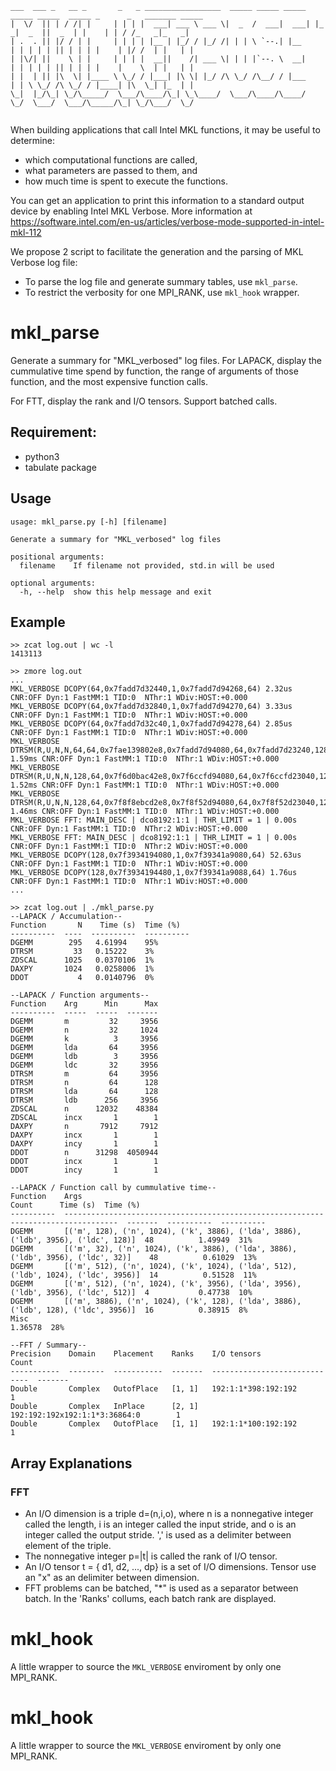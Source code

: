 ```
___  ___ _   __ _       _   _ _________________  _____ _____ _____   _____ _____  _____ _      _   _______ _____ 
|  \/  || | / /| |     | | | |  ___| ___ \ ___ \|  _  /  ___|  ___| |_   _|  _  ||  _  | |    | | / /_   _|_   _|
| .  . || |/ / | |     | | | | |__ | |_/ / |_/ /| | | \ `--.| |__     | | | | | || | | | |    | |/ /  | |   | |  
| |\/| ||    \ | |     | | | |  __||    /| ___ \| | | |`--. \  __|    | | | | | || | | | |    |    \  | |   | |  
| |  | || |\  \| |____ \ \_/ / |___| |\ \| |_/ /\ \_/ /\__/ / |___    | | \ \_/ /\ \_/ / |____| |\  \_| |_  | |  
\_|  |_/\_| \_/\_____/  \___/\____/\_| \_\____/  \___/\____/\____/    \_/  \___/  \___/\_____/\_| \_/\___/  \_/  
                                                                                                                 
```

When building applications that call Intel MKL functions, it may be useful to determine:
 - which computational functions are called,
 - what parameters are passed to them, and
 - how much time is spent to execute the functions.

You can get an application to print this information to a standard output device by enabling Intel MKL Verbose. More information at https://software.intel.com/en-us/articles/verbose-mode-supported-in-intel-mkl-112

We propose 2 script to facilitate the generation and the parsing of MKL Verbose log file:
- To parse the log file and generate summary tables, use `mkl_parse`.
- To restrict the verbosity for one MPI_RANK, use `mkl_hook` wrapper.

# mkl_parse 
Generate a summary for "MKL_verbosed" log files.
For LAPACK, display the cummulative time spend by function, the range of arguments of those function, and the most expensive function calls.

For FTT, display the rank and I/O tensors. Support batched calls.

## Requirement:
- python3
- tabulate package

## Usage
```
usage: mkl_parse.py [-h] [filename]

Generate a summary for "MKL_verbosed" log files

positional arguments:
  filename    If filename not provided, std.in will be used

optional arguments:
  -h, --help  show this help message and exit
```


##  Example
```
>> zcat log.out | wc -l
1413113

>> zmore log.out 
...
MKL_VERBOSE DCOPY(64,0x7fadd7d32440,1,0x7fadd7d94268,64) 2.32us CNR:OFF Dyn:1 FastMM:1 TID:0  NThr:1 WDiv:HOST:+0.000
MKL_VERBOSE DCOPY(64,0x7fadd7d32840,1,0x7fadd7d94270,64) 3.33us CNR:OFF Dyn:1 FastMM:1 TID:0  NThr:1 WDiv:HOST:+0.000
MKL_VERBOSE DCOPY(64,0x7fadd7d32c40,1,0x7fadd7d94278,64) 2.85us CNR:OFF Dyn:1 FastMM:1 TID:0  NThr:1 WDiv:HOST:+0.000
MKL_VERBOSE DTRSM(R,U,N,N,64,64,0x7fae139802e8,0x7fadd7d94080,64,0x7fadd7d23240,128) 1.59ms CNR:OFF Dyn:1 FastMM:1 TID:0  NThr:1 WDiv:HOST:+0.000
MKL_VERBOSE DTRSM(R,U,N,N,128,64,0x7f6d0bac42e8,0x7f6ccfd94080,64,0x7f6ccfd23040,128) 1.52ms CNR:OFF Dyn:1 FastMM:1 TID:0  NThr:1 WDiv:HOST:+0.000
MKL_VERBOSE DTRSM(R,U,N,N,128,64,0x7f8f8ebcd2e8,0x7f8f52d94080,64,0x7f8f52d23040,128) 1.46ms CNR:OFF Dyn:1 FastMM:1 TID:0  NThr:1 WDiv:HOST:+0.000
MKL_VERBOSE FFT: MAIN_DESC | dco8192:1:1 | THR_LIMIT = 1 | 0.00s CNR:OFF Dyn:1 FastMM:1 TID:0  NThr:2 WDiv:HOST:+0.000
MKL_VERBOSE FFT: MAIN_DESC | dco8192:1:1 | THR_LIMIT = 1 | 0.00s CNR:OFF Dyn:1 FastMM:1 TID:0  NThr:2 WDiv:HOST:+0.000
MKL_VERBOSE DCOPY(128,0x7f3934194080,1,0x7f39341a9080,64) 52.63us CNR:OFF Dyn:1 FastMM:1 TID:0  NThr:1 WDiv:HOST:+0.000
MKL_VERBOSE DCOPY(128,0x7f3934194480,1,0x7f39341a9088,64) 1.76us CNR:OFF Dyn:1 FastMM:1 TID:0  NThr:1 WDiv:HOST:+0.000
...

>> zcat log.out | ./mkl_parse.py
--LAPACK / Accumulation--
Function       N    Time (s)  Time (%)
----------  ----  ----------  ----------
DGEMM        295   4.61994    95%
DTRSM         33   0.15222    3%
ZDSCAL      1025   0.0370106  1%
DAXPY       1024   0.0258006  1%
DDOT           4   0.0140796  0%

--LAPACK / Function arguments--
Function    Arg      Min      Max
----------  -----  -----  -------
DGEMM       m         32     3956
DGEMM       n         32     1024
DGEMM       k          3     3956
DGEMM       lda       64     3956
DGEMM       ldb        3     3956
DGEMM       ldc       32     3956
DTRSM       m         64     3956
DTRSM       n         64      128
DTRSM       lda       64      128
DTRSM       ldb      256     3956
ZDSCAL      n      12032    48384
ZDSCAL      incx       1        1
DAXPY       n       7912     7912
DAXPY       incx       1        1
DAXPY       incy       1        1
DDOT        n      31298  4050944
DDOT        incx       1        1
DDOT        incy       1        1

--LAPACK / Function call by cummulative time--
Function    Args                                                                                Count      Time (s)  Time (%)
----------  ----------------------------------------------------------------------------------  -------  ----------  ----------
DGEMM       [('m', 128), ('n', 1024), ('k', 3886), ('lda', 3886), ('ldb', 3956), ('ldc', 128)]  48          1.49949  31%
DGEMM       [('m', 32), ('n', 1024), ('k', 3886), ('lda', 3886), ('ldb', 3956), ('ldc', 32)]    48          0.61029  13%
DGEMM       [('m', 512), ('n', 1024), ('k', 1024), ('lda', 512), ('ldb', 1024), ('ldc', 3956)]  14          0.51528  11%
DGEMM       [('m', 512), ('n', 1024), ('k', 3956), ('lda', 3956), ('ldb', 3956), ('ldc', 512)]  4           0.47738  10%
DGEMM       [('m', 3886), ('n', 1024), ('k', 128), ('lda', 3886), ('ldb', 128), ('ldc', 3956)]  16          0.38915  8%
Misc                                                                                                        1.36578  28%

--FFT / Summary--
Precision    Domain    Placement    Ranks    I/O tensors                      Count
-----------  --------  -----------  -------  -----------------------------  -------
Double       Complex   OutofPlace   [1, 1]   192:1:1*398:192:192                  1
Double       Complex   InPlace      [2, 1]   192:192:192x192:1:1*3:36864:0        1
Double       Complex   OutofPlace   [1, 1]   192:1:1*100:192:192                  1
```
##  Array Explanations

### 

### FFT 

- An I/O  dimension is  a triple d=(n,i,o),  where n is  a nonnegative integer called the length, i is an integer called the input stride, and o is  an  integer  called  the output  stride. ',' is used as a delimiter between element of the triple.
- The nonnegative integer p=|t| is called the rank of I/O tensor.
- An I/O tensor t = { d1, d2, ..., dp}  is a set of I/O dimensions. Tensor use an "x" as an delimiter between dimension.
- FFT problems can be batched, "\*" is used as a separator between batch. In the 'Ranks' collums, each batch rank are displayed.

# mkl_hook

A little wrapper to source the `MKL_VERBOSE` enviroment by only one MPI_RANK.

# mkl_hook 

A little wrapper to source the `MKL_VERBOSE` enviroment by only one MPI_RANK.


